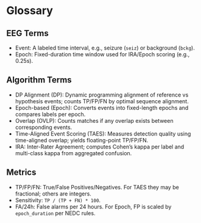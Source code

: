 # Glossary

## EEG Terms
- Event: A labeled time interval, e.g., seizure (`seiz`) or background (`bckg`).
- Epoch: Fixed-duration time window used for IRA/Epoch scoring (e.g., 0.25s).

## Algorithm Terms
- DP Alignment (DP): Dynamic programming alignment of reference vs hypothesis events; counts TP/FP/FN by optimal sequence alignment.
- Epoch-based (Epoch): Converts events into fixed-length epochs and compares labels per epoch.
- Overlap (OVLP): Counts matches if any overlap exists between corresponding events.
- Time-Aligned Event Scoring (TAES): Measures detection quality using time-aligned overlap; yields floating-point TP/FP/FN.
- IRA: Inter-Rater Agreement; computes Cohen’s kappa per label and multi-class kappa from aggregated confusion.

## Metrics
- TP/FP/FN: True/False Positives/Negatives. For TAES they may be fractional; others are integers.
- Sensitivity: `TP / (TP + FN) * 100`.
- FA/24h: False alarms per 24 hours. For Epoch, FP is scaled by `epoch_duration` per NEDC rules.
